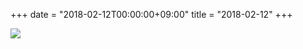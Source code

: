 +++
date = "2018-02-12T00:00:00+09:00"
title = "2018-02-12"
+++

<img class="img-fluid" src="/2018-02-12.jpg" />
